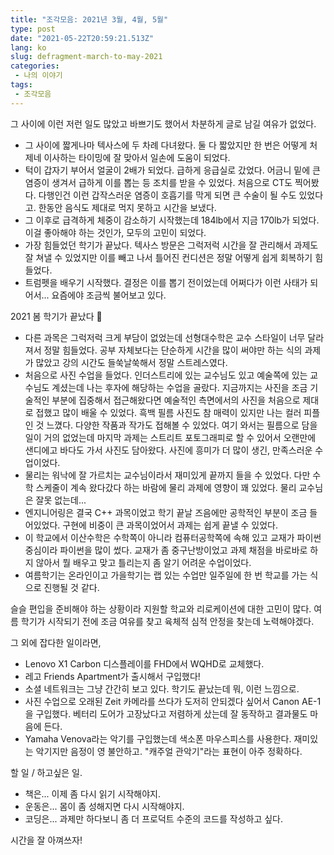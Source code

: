 ```yaml
---
title: "조각모음: 2021년 3월, 4월, 5월"
type: post
date: "2021-05-22T20:59:21.513Z"
lang: ko
slug: defragment-march-to-may-2021
categories:
 - 나의 이야기
tags:
 - 조각모음
---
```


그 사이에 이런 저런 일도 많았고 바쁘기도 했어서 차분하게 글로 남길 여유가 없었다.

- 그 사이에 짧게나마 텍사스에 두 차례 다녀왔다. 둘 다 짧았지만 한 번은 어떻게 처제네 이사하는 타이밍에 잘 맞아서 일손에 도움이 되었다.
- 턱이 갑자기 부어서 얼굴이 2배가 되었다. 급하게 응급실로 갔었다. 어금니 밑에 큰 염증이 생겨서 급하게 이를 뽑는 등 조치를 받을 수 있었다. 처음으로 CT도 찍어봤다. 다행인건 이런 갑작스러운 염증이 호흡기를 막게 되면 큰 수술이 될 수도 있었다고. 한동안 음식도 제대로 먹지 못하고 시간을 보냈다.
- 그 이후로 급격하게 체중이 감소하기 시작했는데 184lb에서 지금 170lb가 되었다. 이걸 좋아해야 하는 것인가, 모두의 고민이 되었다.
- 가장 힘들었던 학기가 끝났다. 텍사스 방문은 그럭저럭 시간을 잘 관리해서 과제도 잘 쳐낼 수 있었지만 이를 빼고 나서 틀어진 컨디션은 정말 어떻게 쉽게 회복하기 힘들었다.
- 트럼펫을 배우기 시작했다. 결정은 이를 뽑기 전이었는데 어쩌다가 이런 사태가 되어서... 요즘에야 조금씩 불어보고 있다.

2021 봄 학기가 끝났다 🥳

- 다른 과목은 그럭저럭 크게 부담이 없었는데 선형대수학은 교수 스타일이 너무 달라져서 정말 힘들었다. 공부 자체보다는 단순하게 시간을 많이 써야만 하는 식의 과제가 많았고 강의 시간도 들쑥날쑥해서 정말 스트레스였다.
- 처음으로 사진 수업을 들었다. 인더스트리에 있는 교수님도 있고 예술쪽에 있는 교수님도 계셨는데 나는 후자에 해당하는 수업을 골랐다. 지금까지는 사진을 조금 기술적인 부분에 집중해서 접근해왔다면 예술적인 측면에서의 사진을 처음으로 제대로 접했고 많이 배울 수 있었다. 흑백 필름 사진도 참 매력이 있지만 나는 컬러 피플인 것 느꼈다. 다양한 작품과 작가도 접해볼 수 있었다. 여기 와서는 필름으로 담을 일이 거의 없었는데 마지막 과제는 스트리트 포토그래피로 할 수 있어서 오랜만에 샌디에고 바다도 가서 사진도 담아왔다. 사진에 흥미가 더 많이 생긴, 만족스러운 수업이었다.
- 물리는 워낙에 잘 가르치는 교수님이라서 재미있게 끝까지 들을 수 있었다. 다만 수학 스케줄이 계속 왔다갔다 하는 바람에 물리 과제에 영향이 꽤 있었다. 물리 교수님은 잘못 없는데...
- 엔지니어링은 결국 C++ 과목이었고 학기 끝날 즈음에만 공학적인 부분이 조금 들어있었다. 구현에 비중이 큰 과목이었어서 과제는 쉽게 끝낼 수 있었다.
- 이 학교에서 이산수학은 수학쪽이 아니라 컴퓨터공학쪽에 속해 있고 교재가 파이썬 중심이라 파이썬을 많이 썼다. 교재가 좀 중구난방이었고 과제 채점을 바로바로 하지 않아서 뭘 배우고 맞고 틀리는지 좀 알기 어려운 수업이었다.
- 여름학기는 온라인이고 가을학기는 랩 있는 수업만 일주일에 한 번 학교를 가는 식으로 진행될 것 같다.

슬슬 편입을 준비해야 하는 상황이라 지원할 학교와 리로케이션에 대한 고민이 많다. 여름 학기가 시작되기 전에 조금 여유를 찾고 육체적 심적 안정을 찾는데 노력해야겠다.

그 외에 잡다한 일이라면,

- Lenovo X1 Carbon 디스플레이를 FHD에서 WQHD로 교체했다.
- 레고 Friends Apartment가 출시해서 구입했다!
- 소셜 네트워크는 그냥 간간히 보고 있다. 학기도 끝났는데 뭐, 이런 느낌으로.
- 사진 수업으로 오래된 Zeit 카메라를 쓰다가 도저히 안되겠다 싶어서 Canon AE-1을 구입했다. 베터리 도어가 고장났다고 저렴하게 샀는데 잘 동작하고 결과물도 마음에 든다.
- Yamaha Venova라는 악기를 구입했는데 색소폰 마우스피스를 사용한다. 재미있는 악기지만 음정이 영 불안하고. "캐주얼 관악기"라는 표현이 아주 정확하다.

할 일 / 하고싶은 일.

- 책은... 이제 좀 다시 읽기 시작해야지.
- 운동은... 몸이 좀 성해지면 다시 시작해야지.
- 코딩은... 과제만 하다보니 좀 더 프로덕트 수준의 코드를 작성하고 싶다.

시간을 잘 아껴쓰자!